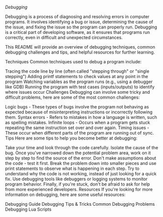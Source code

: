 *Debugging*


Debugging is a process of diagnosing and resolving errors in computer programs. It involves identifying a bug or issue, determining the cause of the issue, and fixing the issue so the program can properly run. Debugging is a critical part of developing software, as it ensures that programs run correctly, even in difficult and unexpected circumstances.

This README will provide an overview of debugging techniques, common debugging challenges and tips, and helpful resources for further learning.

Techniques
Common techniques used to debug a program include:

Tracing the code line by line (often called "stepping through" or "single stepping")
Adding printf statements to check values at any point in the program
Watching variables as the program runs (e.g., using a debugger like GDB)
Running the program with test cases (inputs/outputs) to identify where issues occur
Challenges
Debugging can involve some tricky and difficult problems, here are some of the most common challenges:

Logic bugs - These types of bugs involve the program not behaving as expected because of misinterpreting instructions or incorrectly following them.
Syntax errors - Refers to mistakes in how a language is written, such as spelling mistakes.
Infinite loops - Occurs when a program gets stuck repeating the same instruction set over and over again.
Timing issues - These occur when different parts of the program are running out of sync.
Tips
Here are some tips to help you become better at debugging:

Take your time and look through the code carefully.
Isolate the cause of the bug. Once you've narrowed down the potential problem area, work on it step by step to find the source of the error.
Don't make assumptions about the code - test it first.
Break the problem down into smaller pieces and use print statements to observe what is happening in each step.
Try to understand why the code is not working, instead of just looking for a quick fix.
Use debugging tools like debuggers or logging systems to monitor program behavior.
Finally, if you're stuck, don't be afraid to ask for help from more experienced developers.
Resources
If you're looking for more information on debugging, here are some useful resources:

Debugging Guide
Debugging Tips & Tricks
Common Debugging Problems
Debugging Lua Scripts